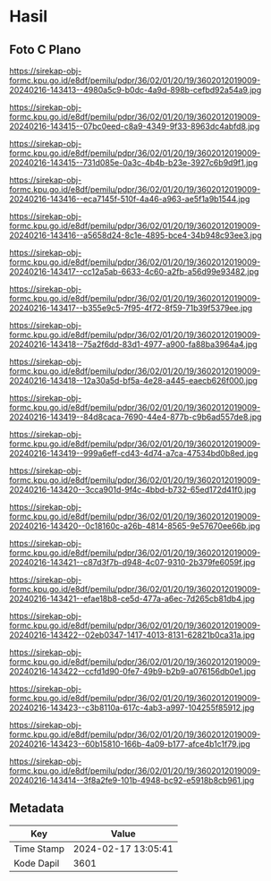 # Hasil

## Foto C Plano

https://sirekap-obj-formc.kpu.go.id/e8df/pemilu/pdpr/36/02/01/20/19/3602012019009-20240216-143413--4980a5c9-b0dc-4a9d-898b-cefbd92a54a9.jpg

https://sirekap-obj-formc.kpu.go.id/e8df/pemilu/pdpr/36/02/01/20/19/3602012019009-20240216-143415--07bc0eed-c8a9-4349-9f33-8963dc4abfd8.jpg

https://sirekap-obj-formc.kpu.go.id/e8df/pemilu/pdpr/36/02/01/20/19/3602012019009-20240216-143415--731d085e-0a3c-4b4b-b23e-3927c6b9d9f1.jpg

https://sirekap-obj-formc.kpu.go.id/e8df/pemilu/pdpr/36/02/01/20/19/3602012019009-20240216-143416--eca7145f-510f-4a46-a963-ae5f1a9b1544.jpg

https://sirekap-obj-formc.kpu.go.id/e8df/pemilu/pdpr/36/02/01/20/19/3602012019009-20240216-143416--a5658d24-8c1e-4895-bce4-34b948c93ee3.jpg

https://sirekap-obj-formc.kpu.go.id/e8df/pemilu/pdpr/36/02/01/20/19/3602012019009-20240216-143417--cc12a5ab-6633-4c60-a2fb-a56d99e93482.jpg

https://sirekap-obj-formc.kpu.go.id/e8df/pemilu/pdpr/36/02/01/20/19/3602012019009-20240216-143417--b355e9c5-7f95-4f72-8f59-71b39f5379ee.jpg

https://sirekap-obj-formc.kpu.go.id/e8df/pemilu/pdpr/36/02/01/20/19/3602012019009-20240216-143418--75a2f6dd-83d1-4977-a900-fa88ba3964a4.jpg

https://sirekap-obj-formc.kpu.go.id/e8df/pemilu/pdpr/36/02/01/20/19/3602012019009-20240216-143418--12a30a5d-bf5a-4e28-a445-eaecb626f000.jpg

https://sirekap-obj-formc.kpu.go.id/e8df/pemilu/pdpr/36/02/01/20/19/3602012019009-20240216-143419--84d8caca-7690-44e4-877b-c9b6ad557de8.jpg

https://sirekap-obj-formc.kpu.go.id/e8df/pemilu/pdpr/36/02/01/20/19/3602012019009-20240216-143419--999a6eff-cd43-4d74-a7ca-47534bd0b8ed.jpg

https://sirekap-obj-formc.kpu.go.id/e8df/pemilu/pdpr/36/02/01/20/19/3602012019009-20240216-143420--3cca901d-9f4c-4bbd-b732-65ed172d41f0.jpg

https://sirekap-obj-formc.kpu.go.id/e8df/pemilu/pdpr/36/02/01/20/19/3602012019009-20240216-143420--0c18160c-a26b-4814-8565-9e57670ee66b.jpg

https://sirekap-obj-formc.kpu.go.id/e8df/pemilu/pdpr/36/02/01/20/19/3602012019009-20240216-143421--c87d3f7b-d948-4c07-9310-2b379fe6059f.jpg

https://sirekap-obj-formc.kpu.go.id/e8df/pemilu/pdpr/36/02/01/20/19/3602012019009-20240216-143421--efae18b8-ce5d-477a-a6ec-7d265cb81db4.jpg

https://sirekap-obj-formc.kpu.go.id/e8df/pemilu/pdpr/36/02/01/20/19/3602012019009-20240216-143422--02eb0347-1417-4013-8131-62821b0ca31a.jpg

https://sirekap-obj-formc.kpu.go.id/e8df/pemilu/pdpr/36/02/01/20/19/3602012019009-20240216-143422--ccfd1d90-0fe7-49b9-b2b9-a076156db0e1.jpg

https://sirekap-obj-formc.kpu.go.id/e8df/pemilu/pdpr/36/02/01/20/19/3602012019009-20240216-143423--c3b8110a-617c-4ab3-a997-104255f85912.jpg

https://sirekap-obj-formc.kpu.go.id/e8df/pemilu/pdpr/36/02/01/20/19/3602012019009-20240216-143423--60b15810-166b-4a09-b177-afce4b1c1f79.jpg

https://sirekap-obj-formc.kpu.go.id/e8df/pemilu/pdpr/36/02/01/20/19/3602012019009-20240216-143414--3f8a2fe9-101b-4948-bc92-e5918b8cb961.jpg


## Metadata

| Key        | Value               |
| ---------- | ------------------- |
| Time Stamp | 2024-02-17 13:05:41 |
| Kode Dapil | 3601                |



